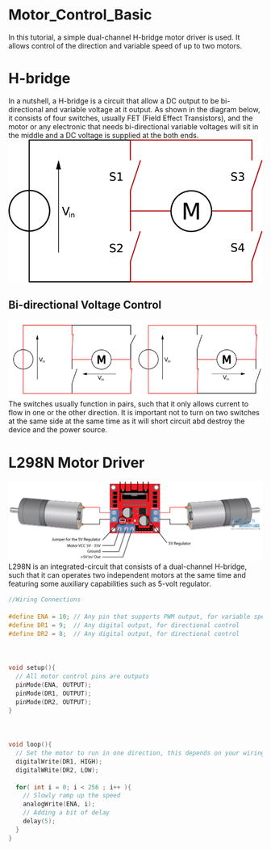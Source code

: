 # Motor_Control_Basic
In this tutorial, a simple dual-channel H-bridge motor driver is used. It allows control of the direction and variable speed of up to two motors.

# H-bridge
In a nutshell, a H-bridge is a circuit that allow a DC output to be bi-directional and variable voltage at it output. As shown in the diagram below, it consists of four switches, usually FET (Field Effect Transistors), and the motor or any electronic that needs bi-directional variable voltages will sit in the middle and a DC voltage is supplied at the both ends.
![A H-bridge Diagram](https://github.com/ctliew/Motor_Control_Basic/blob/master/images/H_bridge.png)

## Bi-directional Voltage Control
![Bi-directional H-bridge Diagram](https://github.com/ctliew/Motor_Control_Basic/blob/master/images/H_bridge_operating.svg_.png)
The switches usually function in pairs, such that it only allows current to flow in one or the other direction. It is important not to turn on two switches at the same side at the same time as it will short circuit abd destroy the device and the power source.

# L298N Motor Driver
![L298N H-bridge](https://github.com/ctliew/Motor_Control_Basic/blob/master/images/L298N-Pinout.png)
L298N is an integrated-circuit that consists of a dual-channel H-bridge, such that it can operates two independent motors at the same time and featuring some auxiliary capabilities such as 5-volt regulator.


```c
//Wiring Connections

#define ENA = 10; // Any pin that supports PWM output, for variable speed control
#define DR1 = 9;  // Any digital output, for directional control
#define DR2 = 8;  // Any digital output, for directional control

 
 
void setup(){
  // All motor control pins are outputs
  pinMode(ENA, OUTPUT);
  pinMode(DR1, OUTPUT);
  pinMode(DR2, OUTPUT);
}



void loop(){
  // Set the motor to run in one direction, this depends on your wiring
  digitalWrite(DR1, HIGH);
  digitalWRite(DR2, LOW);

  for( int i = 0; i < 256 ; i++ ){
    // Slowly ramp up the speed
    analogWrite(ENA, i);
    // Adding a bit of delay
    delay(5);
  }
}
```
